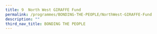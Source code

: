 ```yaml
---
title: 9  North West GIRAFFE Fund
permalink: /programmes/BONDING-THE-PEOPLE/NorthWest-GIRAFFE-Fund
description: ""
third_nav_title: BONDING THE PEOPLE
---
```



